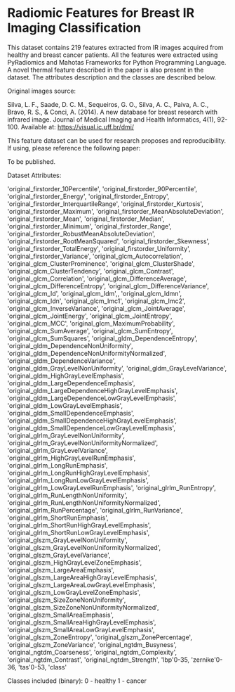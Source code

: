 # Radiomic Features for Breast IR Imaging Classification

This dataset contains 219 features extracted from IR images acquired from healthy and breast cancer patients. All the features were extracted using PyRadiomics and Mahotas Frameworks for Python Programming Language. A novel thermal feature described in the paper is also present in the dataset. The attributes description and the classes are described below.

Original images source:

Silva, L. F., Saade, D. C. M., Sequeiros, G. O., Silva, A. C., Paiva, A. C., Bravo, R. S., & Conci, A. (2014). A new database for breast research with infrared image. Journal of Medical Imaging and Health Informatics, 4(1), 92-100. Available at: https://visual.ic.uff.br/dmi/

This feature dataset can be used for research proposes and reproducibility. If using, please reference the following paper:

To be published.

Dataset Attributes:

'original_firstorder_10Percentile', 'original_firstorder_90Percentile', 'original_firstorder_Energy', 'original_firstorder_Entropy', 'original_firstorder_InterquartileRange', 'original_firstorder_Kurtosis', 'original_firstorder_Maximum', 'original_firstorder_MeanAbsoluteDeviation', 'original_firstorder_Mean', 'original_firstorder_Median', 'original_firstorder_Minimum', 'original_firstorder_Range', 'original_firstorder_RobustMeanAbsoluteDeviation', 'original_firstorder_RootMeanSquared', 'original_firstorder_Skewness', 'original_firstorder_TotalEnergy', 'original_firstorder_Uniformity', 'original_firstorder_Variance', 'original_glcm_Autocorrelation', 'original_glcm_ClusterProminence', 'original_glcm_ClusterShade', 'original_glcm_ClusterTendency', 'original_glcm_Contrast', 'original_glcm_Correlation', 'original_glcm_DifferenceAverage', 'original_glcm_DifferenceEntropy', 'original_glcm_DifferenceVariance', 'original_glcm_Id', 'original_glcm_Idm',, 'original_glcm_Idmn', 'original_glcm_Idn', 'original_glcm_Imc1', 'original_glcm_Imc2', 'original_glcm_InverseVariance', 'original_glcm_JointAverage', 'original_glcm_JointEnergy', 'original_glcm_JointEntropy', 'original_glcm_MCC', 'original_glcm_MaximumProbability', 'original_glcm_SumAverage', 'original_glcm_SumEntropy', 'original_glcm_SumSquares', 'original_gldm_DependenceEntropy', 'original_gldm_DependenceNonUniformity', 'original_gldm_DependenceNonUniformityNormalized', 'original_gldm_DependenceVariance', 'original_gldm_GrayLevelNonUniformity', 'original_gldm_GrayLevelVariance', 'original_gldm_HighGrayLevelEmphasis', 'original_gldm_LargeDependenceEmphasis', 'original_gldm_LargeDependenceHighGrayLevelEmphasis', 'original_gldm_LargeDependenceLowGrayLevelEmphasis', 'original_gldm_LowGrayLevelEmphasis', 'original_gldm_SmallDependenceEmphasis', 'original_gldm_SmallDependenceHighGrayLevelEmphasis', 'original_gldm_SmallDependenceLowGrayLevelEmphasis', 'original_glrlm_GrayLevelNonUniformity', 'original_glrlm_GrayLevelNonUniformityNormalized', 'original_glrlm_GrayLevelVariance', 'original_glrlm_HighGrayLevelRunEmphasis', 'original_glrlm_LongRunEmphasis', 'original_glrlm_LongRunHighGrayLevelEmphasis', 'original_glrlm_LongRunLowGrayLevelEmphasis', 'original_glrlm_LowGrayLevelRunEmphasis', 'original_glrlm_RunEntropy', 'original_glrlm_RunLengthNonUniformity', 'original_glrlm_RunLengthNonUniformityNormalized', 'original_glrlm_RunPercentage', 'original_glrlm_RunVariance', 'original_glrlm_ShortRunEmphasis', 'original_glrlm_ShortRunHighGrayLevelEmphasis', 'original_glrlm_ShortRunLowGrayLevelEmphasis', 'original_glszm_GrayLevelNonUniformity', 'original_glszm_GrayLevelNonUniformityNormalized', 'original_glszm_GrayLevelVariance', 'original_glszm_HighGrayLevelZoneEmphasis', 'original_glszm_LargeAreaEmphasis', 'original_glszm_LargeAreaHighGrayLevelEmphasis', 'original_glszm_LargeAreaLowGrayLevelEmphasis', 'original_glszm_LowGrayLevelZoneEmphasis', 'original_glszm_SizeZoneNonUniformity', 'original_glszm_SizeZoneNonUniformityNormalized', 'original_glszm_SmallAreaEmphasis', 'original_glszm_SmallAreaHighGrayLevelEmphasis', 'original_glszm_SmallAreaLowGrayLevelEmphasis', 'original_glszm_ZoneEntropy', 'original_glszm_ZonePercentage', 'original_glszm_ZoneVariance', 'original_ngtdm_Busyness', 'original_ngtdm_Coarseness', 'original_ngtdm_Complexity', 'original_ngtdm_Contrast', 'original_ngtdm_Strength', 'lbp'0-35, 'zernike'0-36, 'tas'0-53, 'class'

Classes included (binary): 0 - healthy 1 - cancer
